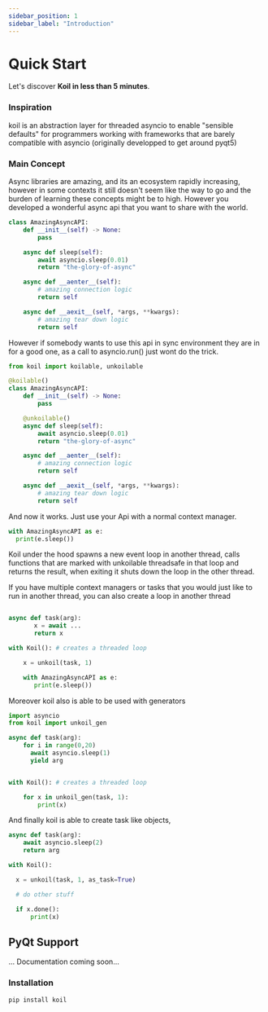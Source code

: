 ```yaml
---
sidebar_position: 1
sidebar_label: "Introduction"
---
```


# Quick Start

Let's discover **Koil in less than 5 minutes**.

### Inspiration

koil is an abstraction layer for threaded asyncio to enable "sensible defaults" for
programmers working with frameworks that are barely compatible with asyncio (originally developped to get around pyqt5)

### Main Concept

Async libraries are amazing, and its an ecosystem rapidly increasing, however in some contexts it still doesn't seem like
the way to go and the burden of learning these concepts might be to high. However you developed a wonderful async api
that you want to share with the world.

```python
class AmazingAsyncAPI:
    def __init__(self) -> None:
        pass

    async def sleep(self):
        await asyncio.sleep(0.01)
        return "the-glory-of-async"

    async def __aenter__(self):
        # amazing connection logic
        return self

    async def __aexit__(self, *args, **kwargs):
        # amazing tear down logic
        return self

```

However if somebody wants to use this api in sync environment they are in for a good one, as a call to asyncio.run() just wont do the trick.

```python
from koil import koilable, unkoilable

@koilable()
class AmazingAsyncAPI:
    def __init__(self) -> None:
        pass

    @unkoilable()
    async def sleep(self):
        await asyncio.sleep(0.01)
        return "the-glory-of-async"

    async def __aenter__(self):
        # amazing connection logic
        return self

    async def __aexit__(self, *args, **kwargs):
        # amazing tear down logic
        return self

```

And now it works. Just use your Api with a normal context manager.

```python
with AmazingAsyncAPI as e:
  print(e.sleep())
```

Koil under the hood spawns a new event loop in another thread, calls functions that are marked with unkoilable
threadsafe in that loop and returns the result, when exiting it shuts down the loop in the other thread.

If you have multiple context managers or tasks that you would just like to run in another thread, you can
also create a loop in another thread

```python

async def task(arg):
       x = await ...
       return x

with Koil(): # creates a threaded loop

    x = unkoil(task, 1)

    with AmazingAsyncAPI as e:
       print(e.sleep())

```

Moreover koil also is able to be used with generators

```python
import asyncio
from koil import unkoil_gen

async def task(arg):
    for i in range(0,20)
      await asyncio.sleep(1)
      yield arg


with Koil(): # creates a threaded loop

    for x in unkoil_gen(task, 1):
        print(x)

```

And finally koil is able to create task like objects,

```python
async def task(arg):
    await asyncio.sleep(2)
    return arg

with Koil():

  x = unkoil(task, 1, as_task=True)

  # do other stuff

  if x.done():
      print(x)

```

## PyQt Support

... Documentation coming soon...

### Installation

```bash
pip install koil
```
